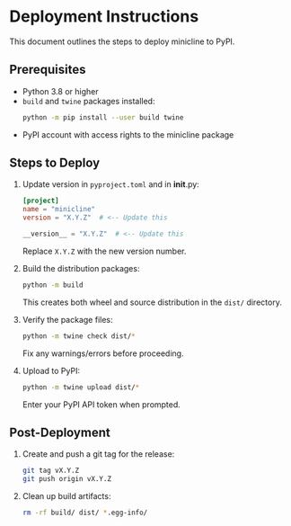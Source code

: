 # Deployment Instructions

This document outlines the steps to deploy minicline to PyPI.

## Prerequisites

- Python 3.8 or higher
- `build` and `twine` packages installed:
  ```bash
  python -m pip install --user build twine
  ```
- PyPI account with access rights to the minicline package

## Steps to Deploy

1. Update version in `pyproject.toml` and in __init__.py:
   ```toml
   [project]
   name = "minicline"
   version = "X.Y.Z"  # <-- Update this
   ```

   ```python
   __version__ = "X.Y.Z"  # <-- Update this
   ```
   Replace `X.Y.Z` with the new version number.

2. Build the distribution packages:
   ```bash
   python -m build
   ```
   This creates both wheel and source distribution in the `dist/` directory.

3. Verify the package files:
   ```bash
   python -m twine check dist/*
   ```
   Fix any warnings/errors before proceeding.

4. Upload to PyPI:
   ```bash
   python -m twine upload dist/*
   ```
   Enter your PyPI API token when prompted.

## Post-Deployment

1. Create and push a git tag for the release:
   ```bash
   git tag vX.Y.Z
   git push origin vX.Y.Z
   ```

2. Clean up build artifacts:
   ```bash
   rm -rf build/ dist/ *.egg-info/
   ```
